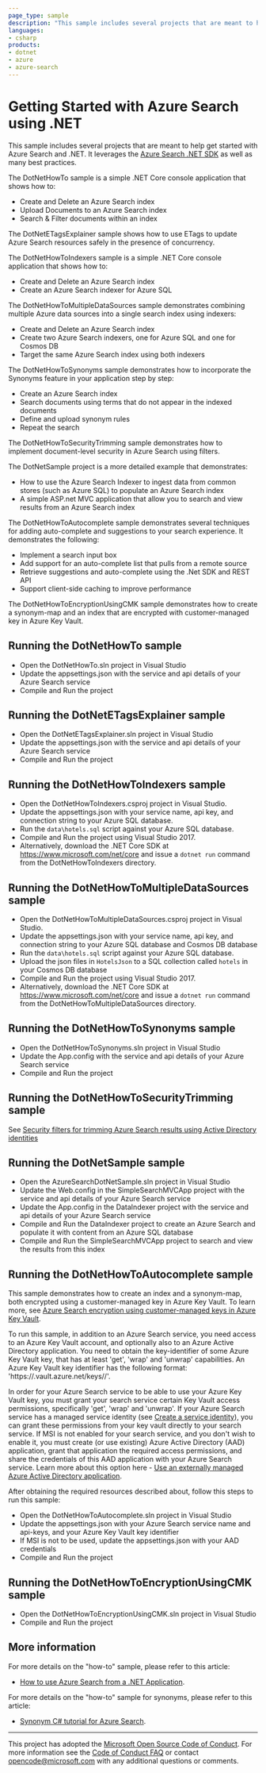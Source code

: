 ```yaml
---
page_type: sample
description: "This sample includes several projects that are meant to help when getting started with Azure Search and .NET."
languages:
- csharp
products:
- dotnet
- azure
- azure-search
---
```


# Getting Started with Azure Search using .NET

This sample includes several projects that are meant to help get started with Azure Search and .NET. It leverages the [Azure Search .NET SDK](https://aka.ms/search-sdk) as well as many best practices.

The DotNetHowTo sample is a simple .NET Core console application that shows how to:

* Create and Delete an Azure Search index
* Upload Documents to an Azure Search index
* Search & Filter documents within an index

The DotNetETagsExplainer sample shows how to use ETags to update Azure Search resources safely in the presence of concurrency.

The DotNetHowToIndexers sample is a simple .NET Core console application that shows how to:

* Create and Delete an Azure Search index
* Create an Azure Search indexer for Azure SQL

The DotNetHowToMultipleDataSources sample demonstrates combining multiple Azure data sources into a single search index using indexers:

* Create and Delete an Azure Search index
* Create two Azure Search indexers, one for Azure SQL and one for Cosmos DB
* Target the same Azure Search index using both indexers

The DotNetHowToSynonyms sample demonstrates how to incorporate the Synonyms feature in your application step by step:

* Create an Azure Search index
* Search documents using terms that do not appear in the indexed documents
* Define and upload synonym rules
* Repeat the search

The DotNetHowToSecurityTrimming sample demonstrates how to implement document-level security in Azure Search using filters.

The DotNetSample project is a more detailed example that demonstrates:

* How to use the Azure Search Indexer to ingest data from common stores (such as Azure SQL) to populate an Azure Search index
* A simple ASP.net MVC application that allow you to search and view results from an Azure Search index

The DotNetHowToAutocomplete sample demonstrates several techniques for adding auto-complete and suggestions to your search experience.  It demonstrates the following:

* Implement a search input box
* Add support for an auto-complete list that pulls from a remote source 
* Retrieve suggestions and auto-complete using the .Net SDK and REST API
* Support client-side caching to improve performance 

The DotNetHowToEncryptionUsingCMK sample demonstrates how to create a synonym-map and an index that are encrypted with customer-managed key in Azure Key Vault.

## Running the DotNetHowTo sample

* Open the DotNetHowTo.sln project in Visual Studio
* Update the appsettings.json with the service and api details of your Azure Search service
* Compile and Run the project

## Running the DotNetETagsExplainer sample

* Open the DotNetETagsExplainer.sln project in Visual Studio
* Update the appsettings.json with the service and api details of your Azure Search service
* Compile and Run the project

## Running the DotNetHowToIndexers sample

* Open the DotNetHowToIndexers.csproj project in Visual Studio.
* Update the appsettings.json with your service name, api key, and connection string to your Azure SQL database.
* Run the `data\hotels.sql` script against your Azure SQL database.
* Compile and Run the project using Visual Studio 2017.
* Alternatively, download the .NET Core SDK at https://www.microsoft.com/net/core and
  issue a `dotnet run` command from the DotNetHowToIndexers directory.

## Running the DotNetHowToMultipleDataSources sample

* Open the DotNetHowToMultipleDataSources.csproj project in Visual Studio.
* Update the appsettings.json with your service name, api key, and connection string to your Azure SQL database and Cosmos DB database
* Run the `data\hotels.sql` script against your Azure SQL database.
* Upload the json files in `HotelsJson` to a SQL collection called `hotels` in your Cosmos DB database
* Compile and Run the project using Visual Studio 2017.
* Alternatively, download the .NET Core SDK at https://www.microsoft.com/net/core and
  issue a `dotnet run` command from the DotNetHowToMultipleDataSources directory.

## Running the DotNetHowToSynonyms sample

* Open the DotNetHowToSynonyms.sln project in Visual Studio
* Update the App.config with the service and api details of your Azure Search service
* Compile and Run the project

## Running the DotNetHowToSecurityTrimming sample

See [Security filters for trimming Azure Search results using Active Directory identities](https://docs.microsoft.com/azure/search/search-security-trimming-for-azure-search-with-aad)

## Running the DotNetSample sample

* Open the AzureSearchDotNetSample.sln project in Visual Studio
* Update the Web.config in the SimpleSearchMVCApp project with the service and api details of your Azure Search service
* Update the App.config in the DataIndexer project with the service and api details of your Azure Search service
* Compile and Run the DataIndexer project to create an Azure Search and populate it with content from an Azure SQL database
* Compile and Run the SimpleSearchMVCApp project to search and view the results from this index

## Running the DotNetHowToAutocomplete sample

This sample demonstrates how to create an index and a synonym-map, both encrypted using a customer-managed key in Azure Key Vault. To learn more, see [Azure Search encryption using customer-managed keys in Azure Key Vault](https://docs.microsoft.com/azure/search/search-security-manage-encryption-keys).

To run this sample, in addition to an Azure Search service, you need access to an Azure Key Vault account, and optionally also to an Azure Active Directory application. 
You need to obtain the key-identifier of some Azure Key Vault key, that has at least 'get', 'wrap' and 'unwrap' capabilities. An Azure Key Vault key identifier has the following format: 'https://<key-vault-name>.vault.azure.net/keys/<key-name>/<key-version>'. 

In order for your Azure Search service to be able to use your Azure Key Vault key, you must grant your search service certain Key Vault access permissions, specifically 'get', 'wrap' and 'unwrap'.
If your Azure Search service has a managed service identity (see [Create a service identity](https://docs.microsoft.com/azure/search/search-security-manage-encryption-keys#3---create-a-service-identity)), you can grant these permissions from your key vault directly to your search service. If MSI is not enabled for your search service, and you don't wish to enable it, you must create (or use existing) Azure Active Directory (AAD) application, grant that application the required access permissions, and share the credentials of this AAD application with your Azure Search service. Learn more about this option here - [Use an externally managed Azure Active Directory application](https://docs.microsoft.com/azure/search/search-security-manage-encryption-keys#aad-app).

After obtaining the required resources described about, follow this steps to run this sample:

* Open the DotNetHowToAutocomplete.sln project in Visual Studio
* Update the appsettings.json with your Azure Search service name and api-keys, and your Azure Key Vault key identifier
* If MSI is not to be used, update the appsettings.json with your AAD credentials
* Compile and Run the project

## Running the DotNetHowToEncryptionUsingCMK sample

* Open the DotNetHowToEncryptionUsingCMK.sln project in Visual Studio
* Compile and Run the project

## More information

For more details on the "how-to" sample, please refer to this article:

  - [How to use Azure Search from a .NET Application](https://docs.microsoft.com/azure/search/search-howto-dotnet-sdk).

For more details on the "how-to" sample for synonyms, please refer to this article:

  - [Synonym C# tutorial for Azure Search](https://aka.ms/azsdotnetsynonyms).

---

This project has adopted the [Microsoft Open Source Code of Conduct](https://opensource.microsoft.com/codeofconduct/). For more information see the [Code of Conduct FAQ](https://opensource.microsoft.com/codeofconduct/faq/) or contact [opencode@microsoft.com](mailto:opencode@microsoft.com) with any additional questions or comments.
